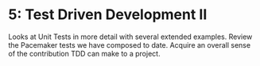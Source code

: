 # 5: Test Driven Development II

Looks at Unit Tests in more detail with several extended examples. Review the Pacemaker tests we have composed to date. Acquire an overall sense of the contribution TDD can make to a project.
